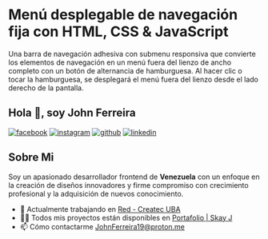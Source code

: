 # Menú desplegable de navegación fija con HTML, CSS & JavaScript
 Una barra de navegación adhesiva con submenu responsiva que convierte los elementos de navegación en un menú fuera del lienzo de ancho completo con un botón de alternancia de hamburguesa. Al hacer clic o tocar la hamburguesa, se desplegará el menú fuera del lienzo desde el lado derecho de la pantalla.

## Hola 👋, soy **John Ferreira**

[![facebook](https://img.shields.io/badge/Facebook-1877F2?style=for-the-badge&logo=facebook&logoColor=white)](https://www.facebook.com/Ing.JohnFerreira)
[![instagram](https://img.shields.io/badge/Instagram-E4405F?style=for-the-badge&logo=instagram&logoColor=white)](https://www.instagram.com/skay.j19/)
[![github](https://img.shields.io/badge/GitHub-100000?style=for-the-badge&logo=github&logoColor=white)](https://github.com/SkayJ)
[![linkedin](https://img.shields.io/badge/LinkedIn-0077B5?style=for-the-badge&logo=linkedin&logoColor=white)](https://www.linkedin.com/in/skayj/)

## **Sobre Mi**

Soy un apasionado desarrollador frontend de **Venezuela** con un enfoque en la creación de diseños innovadores y firme compromiso con crecimiento profesional y la adquisición de nuevos conocimiento.

 - 🔭 Actualmente trabajando en [Red - Createc UBA](http://www.uba-createc.info/?i=1)
 - 👨‍💻 Todos mis proyectos están disponibles en [Portafolio | Skay J](https://skay-j.github.io/Inicio/)
 - 📫 Cómo contactarme [JohnFerreira19@proton.me]()
